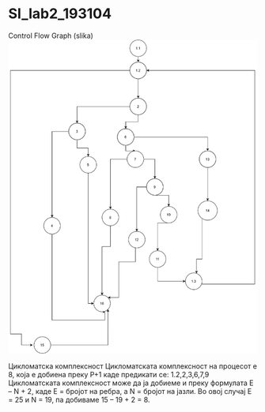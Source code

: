 # SI_lab2_193104


Control Flow Graph (slika)
![Control Flow Graph](CFG-Lab2.png "CFG")



Цикломатска комплексност
Цикломатската комплексност на процесот е 8, која е добиена преку P+1 каде предикати се: 1.2,2,3,6,7,9
Цикломатската комплексност може да ја добиеме  и преку  формулата E – N + 2, каде Е = бројот на ребра, 
а N = бројот на јазли. 
Во овој случај Е = 25 и N = 19, па добиваме 15 – 19 + 2 = 8.


